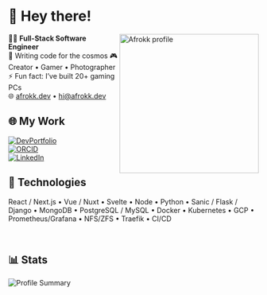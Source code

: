 # 💫 Hey there!

<img src="readme_img.jpg" alt="Afrokk profile" align="right" width="280" />

🧑‍💻 **Full-Stack Software Engineer**  
📡 Writing code for the cosmos 
🎮 Creator • Gamer • Photographer  
⚡ Fun fact: I’ve built 20+ gaming PCs  
🌐 <a href="https://afrokk.dev/">afrokk.dev</a> • <a href="mailto:hi@afrokk.dev">hi@afrokk.dev</a>

## 🌐 My Work
[![DevPortfolio](https://img.shields.io/badge/Dev%20Portfolio-afrokk.dev-red?style=for-the-badge&logo=vercel)](https://afrokk.dev/)<br/>
[![ORCID](https://img.shields.io/badge/ORCID-0009--0004--4176--0062-A6CE39?style=for-the-badge&logo=orcid&logoColor=white)](https://orcid.org/0009-0004-4176-0062)<br/>
[![LinkedIn](https://img.shields.io/badge/LinkedIn-0077B5.svg?style=for-the-badge&logo=linkedin&logoColor=white)](https://www.linkedin.com/in/afrasiyab-k/)<br/>

## 🔧 Technologies
React / Next.js • Vue / Nuxt • Svelte • Node • Python • Sanic / Flask / Django • MongoDB • PostgreSQL / MySQL • Docker • Kubernetes • GCP • Prometheus/Grafana • NFS/ZFS • Traefik • CI/CD

<br clear="right"/>

## 📊 Stats
![Profile Summary](http://github-profile-summary-cards.vercel.app/api/cards/profile-details?username=Afrokk&theme=github_dark)
